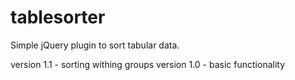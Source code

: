 # tablesorter
Simple jQuery plugin to sort tabular data.

version 1.1 - sorting withing groups
version 1.0 - basic functionality

